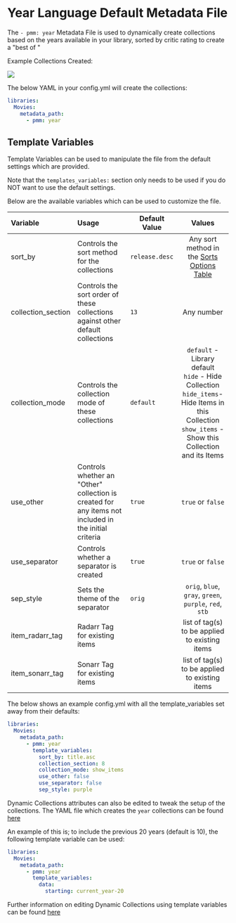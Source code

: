 # Year Language Default Metadata File

The `- pmm: year` Metadata File is used to dynamically create collections based on the years available in your library, sorted by critic rating to create a "best of <year>"

Example Collections Created:

![](images/year.png)

The below YAML in your config.yml will create the collections:
```yaml
libraries:
  Movies:
    metadata_path:
      - pmm: year
```


## Template Variables
Template Variables can be used to manipulate the file from the default settings which are provided. 

Note that the `templates_variables:` section only needs to be used if you do NOT want to use the default settings.

Below are the available variables which can be used to customize the file.


| Variable           | Usage                                                                                                | Default Value  |                                                                             Values                                                                             |
|:-------------------|:-----------------------------------------------------------------------------------------------------|----------------|:--------------------------------------------------------------------------------------------------------------------------------------------------------------:|
| sort_by            | Controls the sort method for the collections                                                         | `release.desc` |                                                  Any sort method in the [Sorts Options Table](#sort-options)                                                   |
| collection_section | Controls the sort order of these collections against other default collections                       | `13`           |                                                                           Any number                                                                           |
| collection_mode    | Controls the collection mode of these collections                                                    | `default`      | `default` - Library default<br/>`hide` - Hide Collection<br/>`hide_items`- Hide Items in this Collection<br/>`show_items` - Show this Collection and its Items |
| use_other          | Controls whether an "Other" collection is created for any items not included in the initial criteria | `true`         |                                                                       `true` or `false`                                                                        |
| use_separator      | Controls whether a separator is created                                                              | `true`         |                                                                       `true` or `false`                                                                        |
| sep_style          | Sets the theme of the separator                                                                      | `orig`         |                                                    `orig`, `blue`, `gray`, `green`, `purple`, `red`, `stb`                                                     |
| item_radarr_tag    | Radarr Tag for existing items                                                                        |                |                                                         list of tag(s) to be applied to existing items                                                         |
| item_sonarr_tag    | Sonarr Tag for existing items                                                                        |                |                                                         list of tag(s) to be applied to existing items                                                         |

The below shows an example config.yml with all the template_variables set away from their defaults:

```yaml
libraries:
  Movies:
    metadata_path:
      - pmm: year
        template_variables:
          sort_by: title.asc
          collection_section: 8
          collection_mode: show_items
          use_other: false
          use_separator: false
          sep_style: purple
```

Dynamic Collections attributes can also be edited to tweak the setup of the collections. The YAML file which creates the `year` collections can be found [here](https://github.com/meisnate12/Plex-Meta-Manager/blob/defaults/defaults/both/year.yml)

An example of this is; to include the previous 20 years (default is 10), the following template variable can be used:

```yaml
libraries:
  Movies:
    metadata_path:
      - pmm: year
        template_variables:
          data:
            starting: current_year-20
```

Further information on editing Dynamic Collections using template variables can be found [here](https://metamanager.wiki/en/latest/home/guides/defaults.html#customizing-configs)
